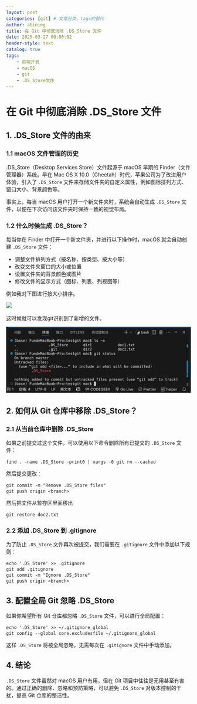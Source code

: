 ```yaml
---
layout: post
categories: [git] # 文章分类，tags的替代
author: abining
title: 在 Git 中彻底消除 .DS_Store 文件
date: 2025-03-27 00:00:02
header-style: text
catalog: true
tags:
    - 前端开发
    - macOS
    - git
    - .DS_Store文件
---
```

# 在 Git 中彻底消除 .DS_Store 文件

## 1. .DS_Store 文件的由来

### 1.1 macOS 文件管理的历史

.DS_Store（Desktop Services Store）文件起源于 macOS 早期的 Finder（文件管理器）系统。早在 Mac OS X 10.0（Cheetah）时代，苹果公司为了改进用户体验，引入了 `.DS_Store` 文件来存储文件夹的自定义属性，例如图标排列方式、窗口大小、背景颜色等。

 事实上，每当 macOS 用户打开一个新文件夹时，系统会自动生成 `.DS_Store` 文件，以便在下次访问该文件夹时保持一致的视觉布局。

### 1.2 什么时候生成 .DS_Store？

每当你在 Finder 中打开一个新文件夹，并进行以下操作时，macOS 就会自动创建 `.DS_Store` 文件：

- 调整文件排列方式（按名称、按类型、按大小等）
- 改变文件夹窗口的大小或位置
- 设置文件夹的背景颜色或图片
- 修改文件的显示方式（图标、列表、列视图等）

例如我对下图进行按大小排序。

![](image/2024-03-27-git忽略/1743060386107.png)

这时候就可以发现git识别到了新增的文件。

![](https://raw.githubusercontent.com/abining/picgo_imgs/main/images20250327155552588.png)

## 2. 如何从 Git 仓库中移除 .DS_Store？

### 2.1 从当前仓库中删除 .DS_Store

如果之前提交过这个文件，可以使用以下命令删除所有已提交的 `.DS_Store` 文件：

```
find . -name .DS_Store -print0 | xargs -0 git rm --cached
```

然后提交更改：

```
git commit -m "Remove .DS_Store files"
git push origin <branch>
```

然后把文件从暂存区里面移出

```
git restore doc2.txt
```

### 2.2 添加 .DS_Store 到 .gitignore

为了防止 `.DS_Store` 文件再次被提交，我们需要在 `.gitignore` 文件中添加以下规则：

```
echo '.DS_Store' >> .gitignore
git add .gitignore
git commit -m "Ignore .DS_Store"
git push origin <branch>
```

## 3. 配置全局 Git 忽略 .DS_Store

如果你希望所有 Git 仓库都忽略 `.DS_Store` 文件，可以进行全局配置：

```
echo '.DS_Store' >> ~/.gitignore_global
git config --global core.excludesfile ~/.gitignore_global
```

这样 `.DS_Store` 将被全局忽略，无需每次在 `.gitignore` 文件中手动添加。

## 4. 结论

`.DS_Store` 文件虽然对 macOS 用户有用，但在 Git 项目中往往是无用甚至有害的。通过正确的删除、忽略和预防策略，可以避免 `.DS_Store` 对版本控制的干扰，提高 Git 仓库的整洁性。
